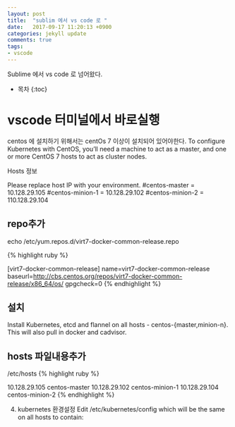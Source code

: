 ```yaml
---
layout: post
title:  "sublim 에서 vs code 로 "
date:   2017-09-17 11:20:13 +0900
categories: jekyll update
comments: true
tags:
- vscode
---
```


Sublime  에서 vs code 로 넘어왔다.
* 목차
{:toc}

# vscode 터미널에서 바로실행

centos 에 설치하기 위해서는 centOs 7 이상이 설치되어 있어야한다.
To configure Kubernetes with CentOS, you’ll need a machine to act as a master, and one or more CentOS 7 hosts to act as cluster nodes.

Hosts 정보

Please replace host IP with your environment.
#centos-master = 10.128.29.105
#centos-minion-1 = 10.128.29.102
#centos-minion-2 = 110.128.29.104


## repo추가

echo /etc/yum.repos.d/virt7-docker-common-release.repo

{% highlight ruby %}

[virt7-docker-common-release]
name=virt7-docker-common-release
baseurl=http://cbs.centos.org/repos/virt7-docker-common-release/x86_64/os/
gpgcheck=0
{% endhighlight %}

## 설치

Install Kubernetes, etcd and flannel on all hosts - centos-{master,minion-n}. This will also pull in docker and cadvisor.

## hosts 파일내용추가
/etc/hosts
{% highlight ruby %}

10.128.29.105 centos-master
10.128.29.102 centos-minion-1
10.128.29.104 centos-minion-2
{% endhighlight %}

4. kubernetes 환경설정
Edit /etc/kubernetes/config which will be the same on all hosts to contain:
